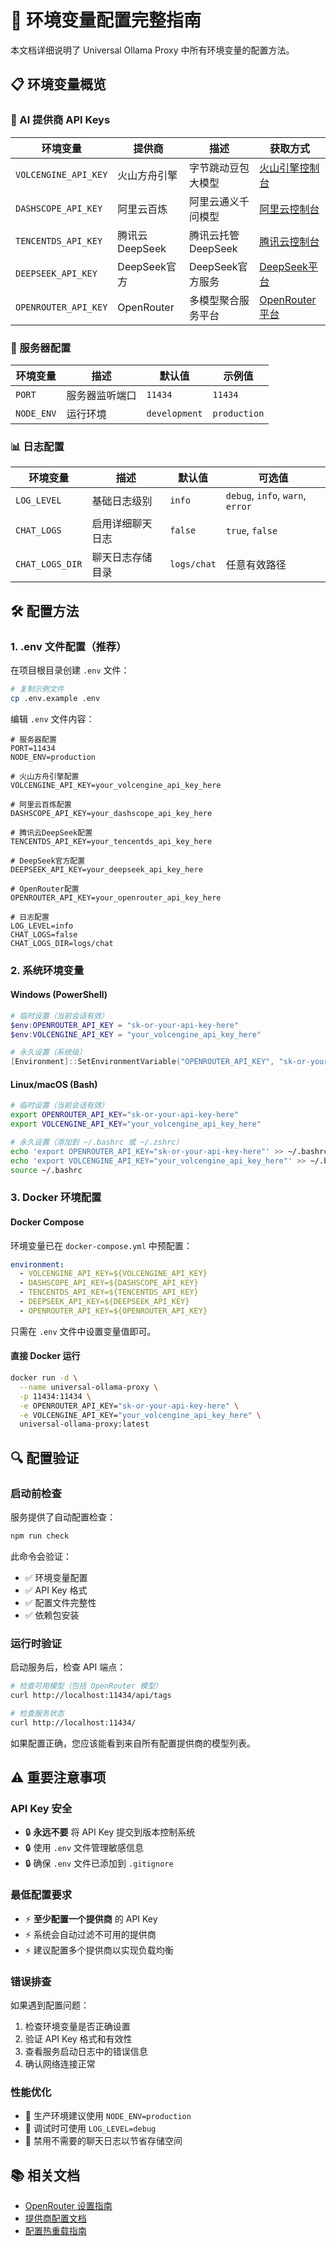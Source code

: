 # 🔧 环境变量配置完整指南

本文档详细说明了 Universal Ollama Proxy 中所有环境变量的配置方法。

## 📋 环境变量概览

### 🔑 AI 提供商 API Keys

| 环境变量             | 提供商         | 描述               | 获取方式                                              |
| -------------------- | -------------- | ------------------ | ----------------------------------------------------- |
| `VOLCENGINE_API_KEY` | 火山方舟引擎   | 字节跳动豆包大模型 | [火山引擎控制台](https://console.volcengine.com/)     |
| `DASHSCOPE_API_KEY`  | 阿里云百炼     | 阿里云通义千问模型 | [阿里云控制台](https://dashscope.console.aliyun.com/) |
| `TENCENTDS_API_KEY`  | 腾讯云DeepSeek | 腾讯云托管DeepSeek | [腾讯云控制台](https://console.cloud.tencent.com/)    |
| `DEEPSEEK_API_KEY`   | DeepSeek官方   | DeepSeek官方服务   | [DeepSeek平台](https://platform.deepseek.com/)        |
| `OPENROUTER_API_KEY` | OpenRouter     | 多模型聚合服务平台 | [OpenRouter平台](https://openrouter.ai/)              |

### 🚀 服务器配置

| 环境变量   | 描述           | 默认值        | 示例值       |
| ---------- | -------------- | ------------- | ------------ |
| `PORT`     | 服务器监听端口 | `11434`       | `11434`      |
| `NODE_ENV` | 运行环境       | `development` | `production` |

### 📊 日志配置

| 环境变量        | 描述             | 默认值      | 可选值                           |
| --------------- | ---------------- | ----------- | -------------------------------- |
| `LOG_LEVEL`     | 基础日志级别     | `info`      | `debug`, `info`, `warn`, `error` |
| `CHAT_LOGS`     | 启用详细聊天日志 | `false`     | `true`, `false`                  |
| `CHAT_LOGS_DIR` | 聊天日志存储目录 | `logs/chat` | 任意有效路径                     |

## 🛠️ 配置方法

### 1. .env 文件配置（推荐）

在项目根目录创建 `.env` 文件：

```bash
# 复制示例文件
cp .env.example .env
```

编辑 `.env` 文件内容：

```env
# 服务器配置
PORT=11434
NODE_ENV=production

# 火山方舟引擎配置
VOLCENGINE_API_KEY=your_volcengine_api_key_here

# 阿里云百炼配置
DASHSCOPE_API_KEY=your_dashscope_api_key_here

# 腾讯云DeepSeek配置
TENCENTDS_API_KEY=your_tencentds_api_key_here

# DeepSeek官方配置
DEEPSEEK_API_KEY=your_deepseek_api_key_here

# OpenRouter配置
OPENROUTER_API_KEY=your_openrouter_api_key_here

# 日志配置
LOG_LEVEL=info
CHAT_LOGS=false
CHAT_LOGS_DIR=logs/chat
```

### 2. 系统环境变量

#### Windows (PowerShell)

```powershell
# 临时设置（当前会话有效）
$env:OPENROUTER_API_KEY = "sk-or-your-api-key-here"
$env:VOLCENGINE_API_KEY = "your_volcengine_api_key_here"

# 永久设置（系统级）
[Environment]::SetEnvironmentVariable("OPENROUTER_API_KEY", "sk-or-your-api-key-here", "User")
```

#### Linux/macOS (Bash)

```bash
# 临时设置（当前会话有效）
export OPENROUTER_API_KEY="sk-or-your-api-key-here"
export VOLCENGINE_API_KEY="your_volcengine_api_key_here"

# 永久设置（添加到 ~/.bashrc 或 ~/.zshrc）
echo 'export OPENROUTER_API_KEY="sk-or-your-api-key-here"' >> ~/.bashrc
echo 'export VOLCENGINE_API_KEY="your_volcengine_api_key_here"' >> ~/.bashrc
source ~/.bashrc
```

### 3. Docker 环境配置

#### Docker Compose

环境变量已在 `docker-compose.yml` 中预配置：

```yaml
environment:
  - VOLCENGINE_API_KEY=${VOLCENGINE_API_KEY}
  - DASHSCOPE_API_KEY=${DASHSCOPE_API_KEY}
  - TENCENTDS_API_KEY=${TENCENTDS_API_KEY}
  - DEEPSEEK_API_KEY=${DEEPSEEK_API_KEY}
  - OPENROUTER_API_KEY=${OPENROUTER_API_KEY}
```

只需在 `.env` 文件中设置变量值即可。

#### 直接 Docker 运行

```bash
docker run -d \
  --name universal-ollama-proxy \
  -p 11434:11434 \
  -e OPENROUTER_API_KEY="sk-or-your-api-key-here" \
  -e VOLCENGINE_API_KEY="your_volcengine_api_key_here" \
  universal-ollama-proxy:latest
```

## 🔍 配置验证

### 启动前检查

服务提供了自动配置检查：

```bash
npm run check
```

此命令会验证：

- ✅ 环境变量配置
- ✅ API Key 格式
- ✅ 配置文件完整性
- ✅ 依赖包安装

### 运行时验证

启动服务后，检查 API 端点：

```bash
# 检查可用模型（包括 OpenRouter 模型）
curl http://localhost:11434/api/tags

# 检查服务状态
curl http://localhost:11434/
```

如果配置正确，您应该能看到来自所有配置提供商的模型列表。

## ⚠️ 重要注意事项

### API Key 安全

- 🔒 **永远不要** 将 API Key 提交到版本控制系统
- 🔒 使用 `.env` 文件管理敏感信息
- 🔒 确保 `.env` 文件已添加到 `.gitignore`

### 最低配置要求

- ⚡ **至少配置一个提供商** 的 API Key
- ⚡ 系统会自动过滤不可用的提供商
- ⚡ 建议配置多个提供商以实现负载均衡

### 错误排查

如果遇到配置问题：

1. 检查环境变量是否正确设置
2. 验证 API Key 格式和有效性
3. 查看服务启动日志中的错误信息
4. 确认网络连接正常

### 性能优化

- 🚀 生产环境建议使用 `NODE_ENV=production`
- 🚀 调试时可使用 `LOG_LEVEL=debug`
- 🚀 禁用不需要的聊天日志以节省存储空间

## 📚 相关文档

- [OpenRouter 设置指南](../OPENROUTER_SETUP.md)
- [提供商配置文档](PROVIDER_CONFIGURATION.md)
- [配置热重载指南](CONFIG_HOT_RELOAD.md)
